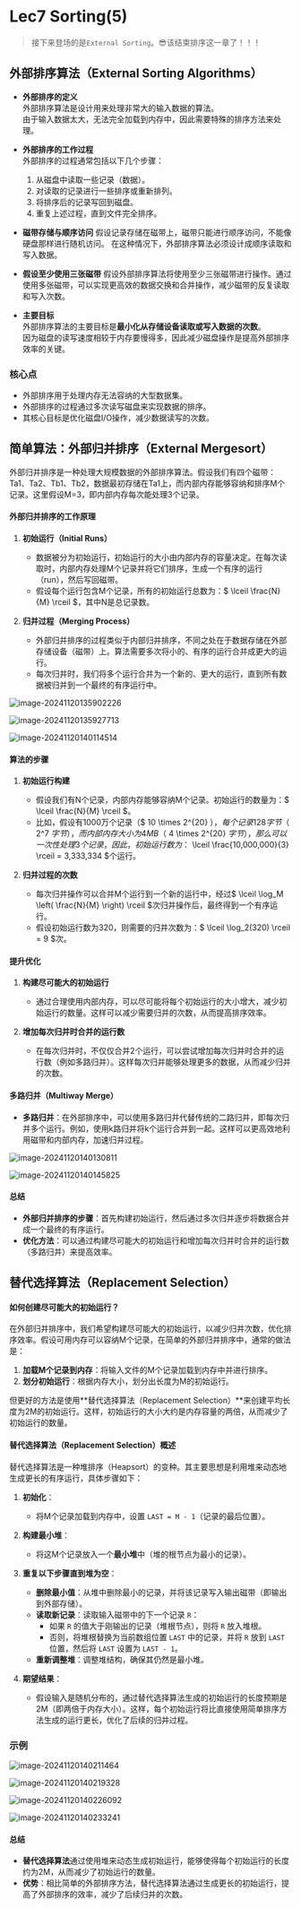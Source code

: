 # Lec7 Sorting(5)

> 接下来登场的是`External Sorting`。😎该结束排序这一章了！！！

## 外部排序算法（External Sorting Algorithms）

- **外部排序的定义**  
  外部排序算法是设计用来处理非常大的输入数据的算法。  
  由于输入数据太大，无法完全加载到内存中，因此需要特殊的排序方法来处理。

- **外部排序的工作过程**  
  外部排序的过程通常包括以下几个步骤：
  1. 从磁盘中读取一些记录（数据）。
  2. 对读取的记录进行一些排序或重新排列。
  3. 将排序后的记录写回到磁盘。
  4. 重复上述过程，直到文件完全排序。

* **磁带存储与顺序访问**
  假设记录存储在磁带上，磁带只能进行顺序访问，不能像硬盘那样进行随机访问。
  在这种情况下，外部排序算法必须设计成顺序读取和写入数据。

* **假设至少使用三张磁带**
  假设外部排序算法将使用至少三张磁带进行操作。通过使用多张磁带，可以实现更高效的数据交换和合并操作，减少磁带的反复读取和写入次数。

- **主要目标**  
  外部排序算法的主要目标是**最小化从存储设备读取或写入数据的次数**。  
  因为磁盘的读写速度相较于内存要慢得多，因此减少磁盘操作是提高外部排序效率的关键。

### 核心点

- 外部排序用于处理内存无法容纳的大型数据集。
- 外部排序的过程通过多次读写磁盘来实现数据的排序。
- 其核心目标是优化磁盘I/O操作，减少数据读写的次数。

## 简单算法：外部归并排序（External Mergesort）

外部归并排序是一种处理大规模数据的外部排序算法。假设我们有四个磁带：Ta1、Ta2、Tb1、Tb2，数据最初存储在Ta1上，而内部内存能够容纳和排序M个记录。这里假设M=3，即内部内存每次能处理3个记录。

#### 外部归并排序的工作原理

1. **初始运行（Initial Runs）**  
   - 数据被分为初始运行，初始运行的大小由内部内存的容量决定。在每次读取时，内部内存处理M个记录并将它们排序，生成一个有序的运行（run），然后写回磁带。
   - 假设每个运行包含M个记录，所有的初始运行总数为：$ \lceil \frac{N}{M} \rceil $，其中N是总记录数。

2. **归并过程（Merging Process）**  
   - 外部归并排序的过程类似于内部归并排序，不同之处在于数据存储在外部存储设备（磁带）上。算法需要多次将小的、有序的运行合并成更大的运行。
   - 每次归并时，我们将多个运行合并为一个新的、更大的运行，直到所有数据被归并到一个最终的有序运行中。

![image-20241120135902226](C:\Totoro.trip\blog-demo\source\images\image-20241120135902226.png)

![image-20241120135927713](C:\Totoro.trip\blog-demo\source\images\image-20241120135927713.png)

![image-20241120140114514](C:\Totoro.trip\blog-demo\source\images\image-20241120140114514.png)

#### 算法的步骤

1. **初始运行构建**  
   - 假设我们有N个记录，内部内存能够容纳M个记录。初始运行的数量为：$ \lceil \frac{N}{M} \rceil $。
   - 比如，假设有1000万个记录（$ 10 \times 2^{20} $），每个记录128字节（$ 2^7 $字节），而内部内存大小为4MB（$ 4 \times 2^{20} $字节），那么可以一次性处理3个记录，因此，初始运行数为：$ \lceil \frac{10,000,000}{3} \rceil = 3,333,334 $个运行。

2. **归并过程的次数**  
   - 每次归并操作可以合并M个运行到一个新的运行中，经过$ \lceil \log_M \left( \frac{N}{M} \right) \rceil $次归并操作后，最终得到一个有序运行。
   - 假设初始运行数为320，则需要的归并次数为：$ \lceil \log_2(320) \rceil = 9 $次。

#### 提升优化

1. **构建尽可能大的初始运行**  
   - 通过合理使用内部内存，可以尽可能将每个初始运行的大小增大，减少初始运行的数量。这样可以减少需要归并的次数，从而提高排序效率。

2. **增加每次归并时合并的运行数**  
   - 在每次归并时，不仅仅合并2个运行，可以尝试增加每次归并时合并的运行数（例如多路归并）。这样每次归并能够处理更多的数据，从而减少归并的次数。

#### 多路归并（Multiway Merge）

- **多路归并**：在外部排序中，可以使用多路归并代替传统的二路归并，即每次归并多个运行。例如，使用k路归并将k个运行合并到一起。这样可以更高效地利用磁带和内部内存，加速归并过程。

![image-20241120140130811](C:\Totoro.trip\blog-demo\source\images\image-20241120140130811.png)

![image-20241120140145825](C:\Totoro.trip\blog-demo\source\images\image-20241120140145825.png)

#### 总结

- **外部归并排序的步骤**：首先构建初始运行，然后通过多次归并逐步将数据合并成一个最终的有序运行。
- **优化方法**：可以通过构建尽可能大的初始运行和增加每次归并时合并的运行数（多路归并）来提高效率。

## 替代选择算法（Replacement Selection）

#### 如何创建尽可能大的初始运行？

在外部归并排序中，我们希望构建尽可能大的初始运行，以减少归并次数，优化排序效率。假设可用内存可以容纳M个记录，在简单的外部归并排序中，通常的做法是：

1. **加载M个记录到内存**：将输入文件的M个记录加载到内存中并进行排序。
2. **划分初始运行**：根据内存大小，划分出长度为M的初始运行。

但更好的方法是使用**替代选择算法（Replacement Selection）**来创建平均长度为2M的初始运行。这样，初始运行的大小大约是内存容量的两倍，从而减少了初始运行的数量。

#### 替代选择算法（Replacement Selection）概述

替代选择算法是一种堆排序（Heapsort）的变种。其主要思想是利用堆来动态地生成更长的有序运行，具体步骤如下：

1. **初始化**：
   - 将M个记录加载到内存中，设置 `LAST = M - 1`（记录的最后位置）。

2. **构建最小堆**：
   - 将这M个记录放入一个**最小堆**中（堆的根节点为最小的记录）。

3. **重复以下步骤直到堆为空**：
   - **删除最小值**：从堆中删除最小的记录，并将该记录写入输出磁带（即输出到外部存储）。
   - **读取新记录**：读取输入磁带中的下一个记录 `R`：
     - 如果 `R` 的值大于刚输出的记录（堆根节点），则将 `R` 放入堆根。
     - 否则，将堆根替换为当前数组位置 `LAST` 中的记录，并将 `R` 放到 `LAST` 位置，然后将 `LAST` 设置为 `LAST - 1`。
   - **重新调整堆**：调整堆结构，确保其仍然是最小堆。

4. **期望结果**：
   - 假设输入是随机分布的，通过替代选择算法生成的初始运行的长度预期是2M（即两倍于内存大小）。这样，每个初始运行将比直接使用简单排序方法生成的运行更长，优化了后续的归并过程。

### 示例

![image-20241120140211464](C:\Totoro.trip\blog-demo\source\images\image-20241120140211464.png)

![image-20241120140219328](C:\Totoro.trip\blog-demo\source\images\image-20241120140219328.png)

![image-20241120140226092](C:\Totoro.trip\blog-demo\source\images\image-20241120140226092.png)

![image-20241120140233241](C:\Totoro.trip\blog-demo\source\images\image-20241120140233241.png)

#### 总结

- **替代选择算法**通过使用堆来动态生成初始运行，能够使得每个初始运行的长度约为2M，从而减少了初始运行的数量。
- **优势**：相比简单的外部排序方法，替代选择算法通过生成更长的初始运行，提高了外部排序的效率，减少了后续归并的次数。



















